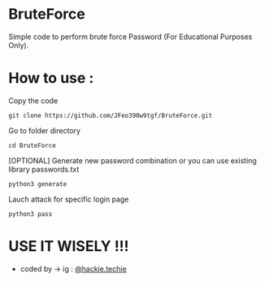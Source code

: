 # BruteForce
Simple code to perform brute force Password (For Educational Purposes Only).

How to use :
============
Copy the code
```
git clone https://github.com/JFeo390w9tgf/BruteForce.git
```
Go to folder directory
```
cd BruteForce
```
[OPTIONAL] Generate new password combination or you can use existing library passwords.txt
```
python3 generate
```
Lauch attack for specific login page
```
python3 pass
```

USE IT WISELY !!!
============
- coded by -> ig : [@hackie.techie](https://instagram.com/hackie.techie/)
